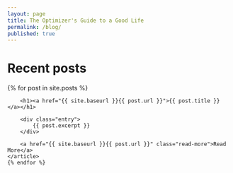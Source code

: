 ```yaml
---
layout: page
title: The Optimizer's Guide to a Good Life
permalink: /blog/
published: true
---
```

<h1>Recent posts</h1>

<div class="posts">
    {% for post in site.posts %}
    <article class="post">

        <h1><a href="{{ site.baseurl }}{{ post.url }}">{{ post.title }}</a></h1>

        <div class="entry">
            {{ post.excerpt }}
        </div>

        <a href="{{ site.baseurl }}{{ post.url }}" class="read-more">Read More</a>
    </article>
    {% endfor %}
</div>